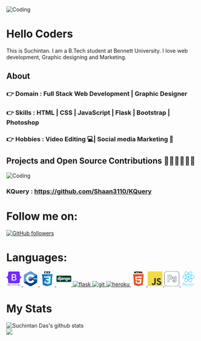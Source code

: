 
<img src="./best shots.gif" alt="Coding">


# Hello Coders
This is Suchintan. I am a B.Tech student at Bennett University.
I love web development, Graphic designing and Marketing.

## About 

### **👉  Domain : Full Stack Web Development | Graphic Designer**
### **👉  Skills : HTML | CSS | JavaScript | Flask | Bootstrap | Photoshop**
### **👉  Hobbies : Video Editing 💻| Social media Marketing 🤳**



## **Projects and Open Source Contributions 👨‍💻👨‍💻👨‍💻**

<img src="./posters.gif" alt="Coding">

### **KQuery** : https://github.com/Shaan3110/KQuery

# Follow me on:

[![GitHub followers](https://img.shields.io/github/followers/Shaan3110?label=Follow&style=plastic&logo=github&logoColor=white&color=blue)](https://www.github.com/Shaan3110/)

<h1 align="left">Languages:</h1>
<p align="left"> <a href="https://getbootstrap.com" target="_blank"> <img src="https://raw.githubusercontent.com/devicons/devicon/master/icons/bootstrap/bootstrap-plain-wordmark.svg" alt="bootstrap" width="40" height="40"/> </a> <a href="https://www.w3schools.com/cpp/" target="_blank"> <img src="https://raw.githubusercontent.com/devicons/devicon/master/icons/cplusplus/cplusplus-original.svg" alt="cplusplus" width="40" height="40"/> </a> <a href="https://www.w3schools.com/css/" target="_blank"> <img src="https://raw.githubusercontent.com/devicons/devicon/master/icons/css3/css3-original-wordmark.svg" alt="css3" width="40" height="40"/> </a> <a href="https://www.djangoproject.com/" target="_blank"> <img src="https://raw.githubusercontent.com/devicons/devicon/master/icons/django/django-original.svg" alt="django" width="40" height="40"/> </a> <a href="https://flask.palletsprojects.com/" target="_blank"> <img src="https://www.vectorlogo.zone/logos/pocoo_flask/pocoo_flask-icon.svg" alt="flask" width="40" height="40"/> </a> <a href="https://git-scm.com/" target="_blank"> <img src="https://www.vectorlogo.zone/logos/git-scm/git-scm-icon.svg" alt="git" width="40" height="40"/> </a> <a href="https://heroku.com" target="_blank"> <img src="https://www.vectorlogo.zone/logos/heroku/heroku-icon.svg" alt="heroku" width="40" height="40"/> </a> <a href="https://www.w3.org/html/" target="_blank"> <img src="https://raw.githubusercontent.com/devicons/devicon/master/icons/html5/html5-original-wordmark.svg" alt="html5" width="40" height="40"/> </a> <a href="https://developer.mozilla.org/en-US/docs/Web/JavaScript" target="_blank"> <img src="https://raw.githubusercontent.com/devicons/devicon/master/icons/javascript/javascript-original.svg" alt="javascript" width="40" height="40"/> </a> <a href="https://www.photoshop.com/en" target="_blank"> <img src="https://raw.githubusercontent.com/devicons/devicon/master/icons/photoshop/photoshop-line.svg" alt="photoshop" width="40" height="40"/> </a> <a href="https://reactjs.org/" target="_blank"> <img src="https://raw.githubusercontent.com/devicons/devicon/master/icons/react/react-original-wordmark.svg" alt="react" width="40" height="40"/> </a> </p>

# My Stats

![Suchintan Das's github stats](https://github-readme-stats.vercel.app/api?username=Shaan3110&show_icons=true&theme=tokyonight)
<br>
![](https://github-readme-stats.anuraghazra1.vercel.app/api/top-langs/?username=Shaan3110&theme=tokyonight&hide_langs_below=1)
